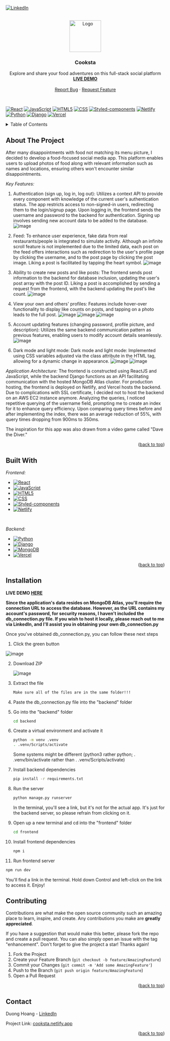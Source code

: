 [![LinkedIn][linkedin-shield]][linkedin-url]
<br />

<!-- PROJECT LOGO -->
<br />
<div align="center">
  <a href="https://github.com/skald1311/cooksta">
    <img src="https://github.com/skald1311/cooksta/assets/84189062/c7f6cdbe-87eb-4aff-abd7-0ce7a68b0120" alt="Logo" width="100" height="100">
  </a>



<h3 align="center">Cooksta</h3>

  <p align="center">
    Explore and share your food adventures on this full-stack social platform
    <br />
    <a href="https://cooksta.netlify.app/"><strong>LIVE DEMO</strong></a>
    <br />
    <br />
    <a href="https://github.com/skald1311/cooksta/issues">Report Bug</a>
    ·
    <a href="https://github.com/skald1311/cooksta/issues">Request Feature</a>
  </p>
</div>

<br/>

[![React][React-badge]][React-url]
[![JavaScript][Javascript-badge]][Javascript-url]
[![HTML5][HTML5-badge]][HTML5-url]
[![CSS][CSS-badge]][CSS-url]
[![Styled-components][Styled-Component-badge]][Styled-Component-url]
[![Netlify][Netlify-badge]][Netlify-url]
[![Python][Python-badge]][Python-url]
[![Django][Django-badge]][Django-url]
[![Vercel][Vercel-badge]][Vercel-url]


<!-- TABLE OF CONTENTS -->
<details>
  <summary>Table of Contents</summary>
  <ol>
    <li>
      <a href="#about-the-project">About The Project</a>
      <ul>
        <li><a href="#built-with">Built With</a></li>
      </ul>
    </li>
    <li>
      <a href="#getting-started">Getting Started</a>
      <ul>
        <li><a href="#installation">Installation</a></li>
      </ul>
    </li>
    <li><a href="#contributing">Contributing</a></li>
    <li><a href="#contact">Contact</a></li>
  </ol>
</details>



<!-- ABOUT THE PROJECT -->
## About The Project

After many disappointments with food not matching its menu picture, I decided to develop a food-focused social media app. This platform enables users to upload photos of food along with relevant information such as names and locations, ensuring others won't encounter similar disappointments.

*Key Features:*

1. Authentication (sign up, log in, log out): Utilizes a context API to provide every component with knowledge of the current user's authentication status. The app restricts access to non-signed-in users, redirecting them to the login/signup page. Upon logging in, the frontend sends the username and password to the backend for authentication. Signing up involves sending new account data to be added to the database.
   ![image](https://github.com/skald1311/cooksta/assets/84189062/8f433782-46b3-41cc-84f0-75fbdd137696)

3. Feed: To enhance user experience, fake data from real restaurants/people is integrated to simulate activity. Although an infinite scroll feature is not implemented due to the limited data, each post on the feed offers interactions such as redirection to the user's profile page by clicking the username, and to the post page by clicking the post image. Liking a post is facilitated by tapping the heart symbol.
   ![image](https://github.com/skald1311/cooksta/assets/84189062/c7f982b6-1049-4f2a-9b96-feec9419eb74)

5. Ability to create new posts and like posts: The frontend sends post information to the backend for database inclusion, updating the user's post array with the post ID. Liking a post is accomplished by sending a request from the frontend, with the backend updating the post's like count.
   ![image](https://github.com/skald1311/cooksta/assets/84189062/5d81981b-4323-4dc1-a6a8-ba760d6160d9)


7. View your own and others' profiles: Features include hover-over functionality to display like counts on posts, and tapping on a photo leads to the full post.
   ![image](https://github.com/skald1311/cooksta/assets/84189062/9a25971f-5692-4835-a4b3-7f8a18941d23)
  ![image](https://github.com/skald1311/cooksta/assets/84189062/64c168bd-82a6-427a-8bc1-a791d0f04419)
![image](https://github.com/skald1311/cooksta/assets/84189062/c9e9462b-18ca-40ce-833e-c78ad390471a)


9. Account updating features (changing password, profile picture, and description): Utilizes the same backend communication pattern as previous features, enabling users to modify account details seamlessly.
    ![image](https://github.com/skald1311/cooksta/assets/84189062/b18758b2-b24a-4a77-8963-67bc0206e97d)


11. Dark mode and light mode: Dark mode and light mode: Implemented using CSS variables adjusted via the class attribute in the HTML tag, allowing for a dynamic change in appearance.
    ![image](https://github.com/skald1311/cooksta/assets/84189062/8be9e969-7fb7-464f-aec8-1dcd135f3149)
    ![image](https://github.com/skald1311/cooksta/assets/84189062/826c8931-13c6-418e-a221-7b8c95801fbe)



*Application Architecture:*
The frontend is constructed using ReactJS and JavaScript, while the backend Django functions as an API facilitating communication with the hosted MongoDB Atlas cluster. For production hosting, the frontend is deployed on Netlify, and Vercel hosts the backend. Due to complications with SSL certificate, I decided not to host the backend on an AWS EC2 instance anymore. Analyzing the queries, I noticed repetitive querying of the username field, prompting me to create an index for it to enhance query efficiency. Upon comparing query times before and after implementing the index, there was an average reduction of 55%, with query times dropping from 900ms to 350ms.

The inspiration for this app was also drawn from a video game called "Dave the Diver."

<p align="right">(<a href="#readme-top">back to top</a>)</p>


<!-- Built With -->
## Built With
*Frontend:*

* [![React][React-badge]][React-url]
* [![JavaScript][Javascript-badge]][Javascript-url]
* [![HTML5][HTML5-badge]][HTML5-url]
* [![CSS][CSS-badge]][CSS-url]
* [![Styled-components][Styled-Component-badge]][Styled-Component-url]
* [![Netlify][Netlify-badge]][Netlify-url]
<br/>

*Backend:*

* [![Python][Python-badge]][Python-url]
* [![Django][Django-badge]][Django-url]
* [![MongoDB][Mongo-badge]][Mongo-url]
* [![Vercel][Vercel-badge]][Vercel-url]


<p align="right">(<a href="#readme-top">back to top</a>)</p>



<!-- GETTING STARTED -->
## Installation

**LIVE DEMO [HERE](https://cooksta.netlify.app/)**

**Since the application's data resides on MongoDB Atlas, you'll require the connection URL to access the database. However, as the URL contains my account's password, for security reasons, I haven't included the db_connection.py file. If you wish to host it locally, please reach out to me via LinkedIn, and I'll assist you in obtaining your own db_connection.py**

Once you've obtained db_connection.py, you can follow these next steps

1. Click the green button

  ![image](https://user-images.githubusercontent.com/84189062/210023644-49f6ee47-b8aa-479d-b192-c9985ef913cd.png)
   
   
2. Download ZIP

   ![image](https://user-images.githubusercontent.com/84189062/210023664-4d06ef4a-71a7-444d-9778-bf21c8ed30ae.png)
  
  
3. Extract the file
   ```sh
   Make sure all of the files are in the same folder!!!
   ```

4. Paste the db_connection.py file into the "backend" folder

5. Go into the "backend" folder
   ```sh
   cd backend
   ```

6. Create a virtual environment and activate it
   ```sh
   python -m venv .venv
   . .venv/Scripts/activate
   ```
   Some systems might be different (python3 rather python; . .venv/bin/activate rather than . .venv/Scripts/activate)

7. Install backend dependencies 
   ```sh
   pip install -r requirements.txt
   ```

7. Run the server
   ```sh
   python manage.py runserver
   ```
   In the terminal, you'll see a link, but it's not for the actual app. It's just for the backend server, so please refrain from clicking on it.

8. Open up a new terminal and cd into the "frontend" folder
   ```sh
   cd frontend
   ```
   
9. Install frontend dependencies
   ```sh
   npm i
   ```

10. Run frontend server
   ```sh
   npm run dev
   ```
  You'll find a link in the terminal. Hold down Control and left-click on the link to access it. Enjoy!


<!-- CONTRIBUTING -->
## Contributing

Contributions are what make the open source community such an amazing place to learn, inspire, and create. Any contributions you make are **greatly appreciated**.

If you have a suggestion that would make this better, please fork the repo and create a pull request. You can also simply open an issue with the tag "enhancement".
Don't forget to give the project a star! Thanks again!

1. Fork the Project
2. Create your Feature Branch (`git checkout -b feature/AmazingFeature`)
3. Commit your Changes (`git commit -m 'Add some AmazingFeature'`)
4. Push to the Branch (`git push origin feature/AmazingFeature`)
5. Open a Pull Request

<p align="right">(<a href="#readme-top">back to top</a>)</p>



<!-- CONTACT -->
## Contact

Duong Hoang - [LinkedIn](https://www.linkedin.com/in/hmd1311/)

Project Link: [cooksta.netlify.app](https://cooksta.netlify.app/)

<p align="right">(<a href="#readme-top">back to top</a>)</p>


[linkedin-shield]: https://img.shields.io/badge/LinkedIn-0A66C2?logo=linkedin&logoColor=fff&style=flat
[linkedin-url]: https://www.linkedin.com/in/hmd1311/
[Javascript-badge]: https://img.shields.io/badge/JavaScript-F7DF1E?logo=javascript&logoColor=000&style=flat
[Javascript-url]: https://www.javascript.com/
[Python-badge]: https://img.shields.io/badge/Python-3776AB?logo=python&logoColor=fff&style=flat
[Python-url]: https://www.python.org
[HTML5-badge]: https://img.shields.io/badge/HTML5-E34F26?logo=html5&logoColor=fff&style=flat
[HTML5-url]: https://en.wikipedia.org/wiki/HTML
[CSS-badge]: https://img.shields.io/badge/CSS3-1572B6?logo=css3&logoColor=fff&style=flat
[CSS-url]: https://en.wikipedia.org/wiki/CSS
[Pytorch-badge]: https://img.shields.io/badge/PyTorch-EE4C2C?logo=pytorch&logoColor=fff&style=flat
[Pytorch-url]: https://pytorch.org
[React-badge]: https://img.shields.io/badge/React-61DAFB?logo=react&logoColor=000&style=flat
[React-url]: https://react.dev
[Django-badge]: https://img.shields.io/badge/Django-092E20?logo=django&logoColor=fff&style=flat
[Django-url]: https://www.djangoproject.com
[Styled-Component-badge]: https://img.shields.io/badge/styled--components-DB7093?logo=styledcomponents&logoColor=fff&style=flat
[Styled-Component-url]: https://styled-components.com
[Netlify-badge]: https://img.shields.io/badge/Netlify-00C7B7?logo=netlify&logoColor=fff&style=flat
[Netlify-url]: https://www.netlify.com
[AWS-EC2-badge]: https://img.shields.io/badge/Amazon%20EC2-F90?logo=amazonec2&logoColor=fff&style=flat
[AWS-EC2-url]: https://aws.amazon.com/ec2/
[Mongo-badge]: https://img.shields.io/badge/MongoDB-47A248?logo=mongodb&logoColor=fff&style=flat
[Mongo-url]: https://www.mongodb.com
[ReactRouter-badge]: https://img.shields.io/badge/React%20Router-CA4245?logo=reactrouter&logoColor=fff&style=flat
[ReactRouter-url]: https://reactrouter.com/en/main
[Vercel-badge]: https://img.shields.io/badge/Vercel-000?logo=vercel&logoColor=fff&style=flat
[Vercel-url]: https://www.vercel.com

<!--https://badges.pages.dev-->
